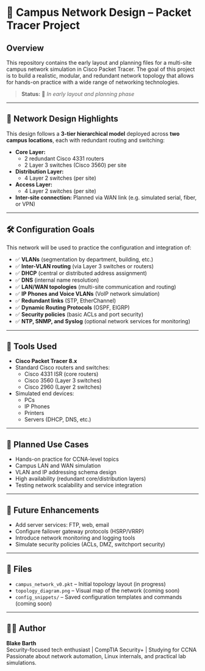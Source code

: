 # 🏫 Campus Network Design – Packet Tracer Project

## Overview

This repository contains the early layout and planning files for a multi-site campus network simulation in Cisco Packet Tracer. The goal of this project is to build a realistic, modular, and redundant network topology that allows for hands-on practice with a wide range of networking technologies.

> **Status:** 🚧 *In early layout and planning phase*

---

## 📐 Network Design Highlights

This design follows a **3-tier hierarchical model** deployed across **two campus locations**, each with redundant routing and switching:

- **Core Layer:**
  - 2 redundant Cisco 4331 routers
  - 2 Layer 3 switches (Cisco 3560) per site
- **Distribution Layer:**
  - 4 Layer 2 switches (per site)
- **Access Layer:**
  - 4 Layer 2 switches (per site)
- **Inter-site connection:** Planned via WAN link (e.g. simulated serial, fiber, or VPN)

---

## 🛠️ Configuration Goals

This network will be used to practice the configuration and integration of:

- ✅ **VLANs** (segmentation by department, building, etc.)
- ✅ **Inter-VLAN routing** (via Layer 3 switches or routers)
- ✅ **DHCP** (central or distributed address assignment)
- ✅ **DNS** (internal name resolution)
- ✅ **LAN/WAN topologies** (multi-site communication and routing)
- ✅ **IP Phones and Voice VLANs** (VoIP network simulation)
- ✅ **Redundant links** (STP, EtherChannel)
- ✅ **Dynamic Routing Protocols** (OSPF, EIGRP)
- ✅ **Security policies** (basic ACLs and port security)
- ✅ **NTP, SNMP, and Syslog** (optional network services for monitoring)

---

## 🔧 Tools Used

- **Cisco Packet Tracer 8.x**
- Standard Cisco routers and switches:
  - Cisco 4331 ISR (core routers)
  - Cisco 3560 (Layer 3 switches)
  - Cisco 2960 (Layer 2 switches)
- Simulated end devices:
  - PCs
  - IP Phones
  - Printers
  - Servers (DHCP, DNS, etc.)

---

## 🧪 Planned Use Cases

- Hands-on practice for CCNA-level topics
- Campus LAN and WAN simulation
- VLAN and IP addressing schema design
- High availability (redundant core/distribution layers)
- Testing network scalability and service integration

---

## 🚀 Future Enhancements

- Add server services: FTP, web, email
- Configure failover gateway protocols (HSRP/VRRP)
- Introduce network monitoring and logging tools
- Simulate security policies (ACLs, DMZ, switchport security)

---

## 📁 Files

- `campus_network_v0.pkt` – Initial topology layout (in progress)
- `topology_diagram.png` – Visual map of the network (coming soon)
- `config_snippets/` – Saved configuration templates and commands (coming soon)

---

## 👨‍💻 Author

**Blake Barth**  
Security-focused tech enthusiast | CompTIA Security+ | Studying for CCNA  
Passionate about network automation, Linux internals, and practical lab simulations.
